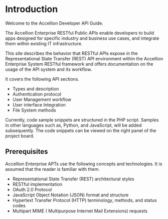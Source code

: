 # Introduction

Welcome to the Accellion Developer API Guide.

The Accellion Enterprise RESTful Public APIs enable developers to build apps designed for specific industry and business use cases, and integrate them within existing IT infrastructure.

This site describes the behavior that RESTful APIs expose in the Representational State Transfer (REST) API environment within the Accellion Enterprise System RESTful framework and offers documentation on the usage of the API system and its workflow. 

It covers the following API sections. 

*	Types and description
*	Authentication protocol 
*	User Management workflow
*	User interface Integration
*	File System methods 

Currently, code sample snippets are structured in the PHP script. Samples in other languages such as, Python, and JavaScript, will be added subsequently. The code snippets can be viewed on the right panel of the project board.

## Prerequisites
Accellion Enterprise APTs use the following concepts and technologies. It is assumed that the reader is familiar with them.

* Representational State Transfer (REST) architectural styles  
*	RESTful implementation
* OAuth 2.0 Protocol
* JavaScript Object Notation (JSON) format and structure
* Hypertext Transfer Protocol (HTTP) terminology, methods, and status codes
* Multipart MIME ( Multipurpose Internet Mail Extensions) requests


